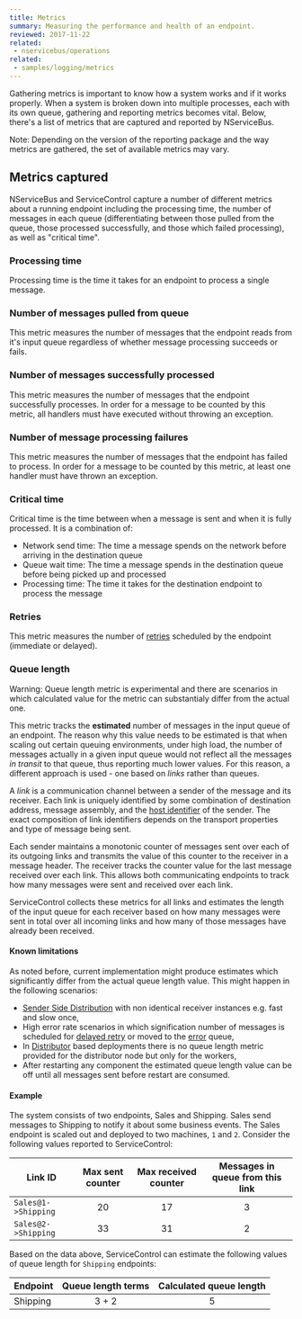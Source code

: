 ```yaml
---
title: Metrics
summary: Measuring the performance and health of an endpoint.
reviewed: 2017-11-22
related:
 - nservicebus/operations
related:
 - samples/logging/metrics
---
```


Gathering metrics is important to know how a system works and if it works properly. When a system is broken down into multiple processes, each with its own queue, gathering and reporting metrics becomes vital. Below, there's a list of metrics that are captured and reported by NServiceBus.

Note: Depending on the version of the reporting package and the way metrics are gathered, the set of available metrics may vary.

## Metrics captured

NServiceBus and ServiceControl capture a number of different metrics about a running endpoint including the processing time, the number of messages in each queue (differentiating between those pulled from the queue, those processed successfully, and those which failed processing), as well as "critical time".


### Processing time

Processing time is the time it takes for an endpoint to process a single message.


### Number of messages pulled from queue

This metric measures the number of messages that the endpoint reads from it's input queue regardless of whether message processing succeeds or fails. 


### Number of messages successfully processed

This metric measures the number of messages that the endpoint successfully processes. In order for a message to be counted by this metric, all handlers must have executed without throwing an exception.


### Number of message processing failures

This metric measures the number of messages that the endpoint has failed to process. In order for a message to be counted by this metric, at least one handler must have thrown an exception.


### Critical time

Critical time is the time between when a message is sent and when it is fully processed. It is a combination of:

 * Network send time: The time a message spends on the network before arriving in the destination queue
 * Queue wait time: The time a message spends in the destination queue before being picked up and processed
 * Processing time: The time it takes for the destination endpoint to process the message

### Retries

This metric measures the number of [retries](/nservicebus/recoverability) scheduled by the endpoint (immediate or delayed).

### Queue length

Warning: Queue length metric is experimental and there are scenarios in which calculated value for the metric can substantialy differ from the actual one.

This metric tracks the **estimated** number of messages in the input queue of an endpoint. The reason why this value needs to be estimated is that when scaling out certain queuing environments, under high load, the number of messages actually in a given input queue would not reflect all the messages *in transit* to that queue, thus reporting much lower values. For this reason, a different approach is used - one based on *links* rather than queues.

A _link_ is a communication channel between a sender of the message and its receiver. Each link is uniquely identified by some combination of destination address, message assembly, and the [host identifier](/nservicebus/hosting/override-hostid.md#host-identifier) of the sender. The exact composition of link identifiers depends on the transport properties and type of message being sent.

Each sender maintains a monotonic counter of messages sent over each of its outgoing links and transmits the value of this counter to the receiver in a message header. The receiver tracks the counter value for the last message received over each link. This allows both communicating endpoints to track how many messages were sent and received over each link.

ServiceControl collects these metrics for all links and estimates the length of the input queue for each receiver based on how many messages were sent in total over all incoming links and how many of those messages have already been received.

#### Known limitations
As noted before, current implementation might produce estimates which significantly differ from the actual queue length value. This might happen in the following scenarios:
 * [Sender Side Distribution](/transports/msmq/sender-side-distribution) with non identical receiver instances e.g. fast and slow once,
 * High error rate scenarios in which signification number of messages is scheduled for [delayed retry](/nservicebus/recoverability/#delayed-retries) or moved to the [error](/nservicebus/recoverability#fault-handling) queue,
 * In [Distributor](/transports/msmq/distributor/) based deployments there is no queue length metric provided for the distributor node but only for the workers,
 * After restarting any component the estimated queue length value can be off until all messages sent before restart are consumed.

#### Example

The system consists of two endpoints, Sales and Shipping. Sales send messages to Shipping to notify it about some business events. The Sales endpoint is scaled out and deployed to two machines, `1` and `2`. Consider the following values reported to ServiceControl:

| Link ID                        | Max sent counter | Max received counter | Messages in queue from this link |
|--------------------------------|:----------------:|:--------------------:|:--------------------------------:|
| `Sales@1->Shipping`            | 20               | 17                   | 3                                |
| `Sales@2->Shipping`            | 33               | 31                   | 2                                |


Based on the data above, ServiceControl can estimate the following values of queue length for `Shipping` endpoints:

| Endpoint | Queue length terms  | Calculated queue length |
|----------|:-------------------:|:-----------------------:|
| Shipping | 3 + 2               | 5                       |
